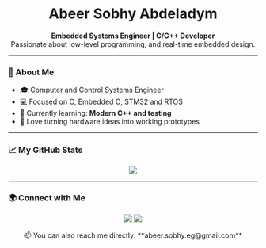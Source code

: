<h1 align="center">Abeer Sobhy Abdeladym</h1>

<p align="center">
  <b>Embedded Systems Engineer | C/C++ Developer </b><br>
  Passionate about low-level programming, and real-time embedded design.
</p>

---

### 🚀 About Me
- 🎓 Computer and Control Systems Engineer
- 💻 Focused on C, Embedded C, STM32 and RTOS 
- 🌱 Currently learning: **Modern C++ and testing**
- 🧠 Love turning hardware ideas into working prototypes

---

### 📈 My GitHub Stats
<p align="center">
  <img src="https://github-readme-stats.vercel.app/api?username=abeersobhy&show_icons=true&theme=tokyonight" />
</p>

---

### 🌍 Connect with Me
<p align="center">
  <a href="https://www.linkedin.com/in/abeer-sobhy/">
    <img src="https://img.shields.io/badge/LinkedIn-0077B5?logo=linkedin&logoColor=white&style=for-the-badge"/>
  </a>
<a href="mailto:abeer.sobhy.eg@gmail.com">
    <img src="https://img.shields.io/badge/Email-D14836?logo=gmail&logoColor=white&style=for-the-badge"/>
  </a>
</p>

<p align="center">
  📫 You can also reach me directly: **abeer.sobhy.eg@gmail.com**
</p>

